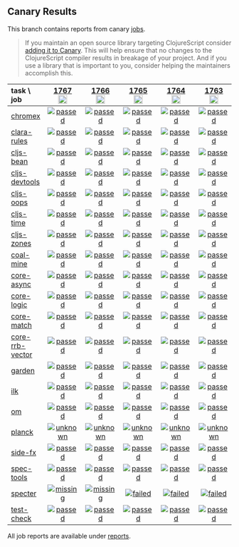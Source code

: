 ## Canary Results

This branch contains reports from canary [jobs](https://github.com/cljs-oss/canary/tree/jobs).

> If you maintain an open source library targeting ClojureScript consider [adding it to Canary](https://github.com/cljs-oss/canary/tree/master#how-to-participate). This will help ensure that no changes to the ClojureScript compiler results in breakage of your project. And if you use a library that is important to you, consider helping the maintainers accomplish this.

[//]: # (begin_overview_table)

| task \ job | <a href="reports/2021/05/03/job-001767-1.10.856-4a73bc8b" title="job #1767&#xA;&#xA;job&#xA;&#xA;requested by BinaryAge Bot (@babot) on 2021-05-03T11:09:23Z">1767<br/><img width=20 height=20 src="https://avatars.githubusercontent.com/u/1476765?v=4&s=60"></a> | <a href="reports/2021/05/02/job-001766-1.10.856-4a73bc8b" title="job #1766&#xA;&#xA;job&#xA;&#xA;requested by BinaryAge Bot (@babot) on 2021-05-02T11:09:17Z">1766<br/><img width=20 height=20 src="https://avatars.githubusercontent.com/u/1476765?v=4&s=60"></a> | <a href="reports/2021/05/01/job-001765-1.10.856-4a73bc8b" title="job #1765&#xA;&#xA;job&#xA;&#xA;requested by BinaryAge Bot (@babot) on 2021-05-01T11:09:16Z">1765<br/><img width=20 height=20 src="https://avatars.githubusercontent.com/u/1476765?v=4&s=60"></a> | <a href="reports/2021/04/30/job-001764-1.10.856-4a73bc8b" title="job #1764&#xA;&#xA;job&#xA;&#xA;requested by BinaryAge Bot (@babot) on 2021-04-30T11:09:38Z">1764<br/><img width=20 height=20 src="https://avatars.githubusercontent.com/u/1476765?v=4&s=60"></a> | <a href="reports/2021/04/29/job-001763-1.10.856-4a73bc8b" title="job #1763&#xA;&#xA;job&#xA;&#xA;requested by BinaryAge Bot (@babot) on 2021-04-29T11:09:35Z">1763<br/><img width=20 height=20 src="https://avatars.githubusercontent.com/u/1476765?v=4&s=60"></a> | <a href="reports/2021/04/28/job-001762-1.10.856-4a73bc8b" title="job #1762&#xA;&#xA;job&#xA;&#xA;requested by BinaryAge Bot (@babot) on 2021-04-28T11:11:41Z">1762<br/><img width=20 height=20 src="https://avatars.githubusercontent.com/u/1476765?v=4&s=60"></a> | <a href="reports/2021/04/27/job-001761-1.10.856-4a73bc8b" title="job #1761&#xA;&#xA;job&#xA;&#xA;requested by BinaryAge Bot (@babot) on 2021-04-27T11:11:46Z">1761<br/><img width=20 height=20 src="https://avatars.githubusercontent.com/u/1476765?v=4&s=60"></a> | <a href="reports/2021/04/26/job-001760-1.10.854-168b8a43" title="job #1760&#xA;&#xA;job&#xA;&#xA;requested by BinaryAge Bot (@babot) on 2021-04-26T11:11:29Z">1760<br/><img width=20 height=20 src="https://avatars.githubusercontent.com/u/1476765?v=4&s=60"></a> | <a href="reports/2021/04/25/job-001759-1.10.852-5b1a7f09" title="job #1759&#xA;&#xA;job&#xA;&#xA;requested by BinaryAge Bot (@babot) on 2021-04-25T11:11:24Z">1759<br/><img width=20 height=20 src="https://avatars.githubusercontent.com/u/1476765?v=4&s=60"></a> | <a href="reports/2021/04/24/job-001758-1.10.850-5091bab0" title="job #1758&#xA;&#xA;job&#xA;&#xA;requested by BinaryAge Bot (@babot) on 2021-04-24T11:11:18Z">1758<br/><img width=20 height=20 src="https://avatars.githubusercontent.com/u/1476765?v=4&s=60"></a> |
| :--- | :---: | :---: | :---: | :---: | :---: | :---: | :---: | :---: | :---: | :---: |
| [chromex](https://github.com/binaryage/chromex) | <a href="reports/2021/05/03/job-001767-1.10.856-4a73bc8b#-chromex"><img title="passed" src="http://box.binaryage.com/s-passed.svg"><a> | <a href="reports/2021/05/02/job-001766-1.10.856-4a73bc8b#-chromex"><img title="passed" src="http://box.binaryage.com/s-passed.svg"><a> | <a href="reports/2021/05/01/job-001765-1.10.856-4a73bc8b#-chromex"><img title="passed" src="http://box.binaryage.com/s-passed.svg"><a> | <a href="reports/2021/04/30/job-001764-1.10.856-4a73bc8b#-chromex"><img title="passed" src="http://box.binaryage.com/s-passed.svg"><a> | <a href="reports/2021/04/29/job-001763-1.10.856-4a73bc8b#-chromex"><img title="passed" src="http://box.binaryage.com/s-passed.svg"><a> | <a href="reports/2021/04/28/job-001762-1.10.856-4a73bc8b#-chromex"><img title="passed" src="http://box.binaryage.com/s-passed.svg"><a> | <a href="reports/2021/04/27/job-001761-1.10.856-4a73bc8b#-chromex"><img title="passed" src="http://box.binaryage.com/s-passed.svg"><a> | <a href="reports/2021/04/26/job-001760-1.10.854-168b8a43#-chromex"><img title="passed" src="http://box.binaryage.com/s-passed.svg"><a> | <a href="reports/2021/04/25/job-001759-1.10.852-5b1a7f09#-chromex"><img title="passed" src="http://box.binaryage.com/s-passed.svg"><a> | <a href="reports/2021/04/24/job-001758-1.10.850-5091bab0#-chromex"><img title="passed" src="http://box.binaryage.com/s-passed.svg"><a> |
| [clara-rules](https://github.com/cerner/clara-rules) | <a href="reports/2021/05/03/job-001767-1.10.856-4a73bc8b#-clara-rules"><img title="passed" src="http://box.binaryage.com/s-passed.svg"><a> | <a href="reports/2021/05/02/job-001766-1.10.856-4a73bc8b#-clara-rules"><img title="passed" src="http://box.binaryage.com/s-passed.svg"><a> | <a href="reports/2021/05/01/job-001765-1.10.856-4a73bc8b#-clara-rules"><img title="passed" src="http://box.binaryage.com/s-passed.svg"><a> | <a href="reports/2021/04/30/job-001764-1.10.856-4a73bc8b#-clara-rules"><img title="passed" src="http://box.binaryage.com/s-passed.svg"><a> | <a href="reports/2021/04/29/job-001763-1.10.856-4a73bc8b#-clara-rules"><img title="passed" src="http://box.binaryage.com/s-passed.svg"><a> | <a href="reports/2021/04/28/job-001762-1.10.856-4a73bc8b#-clara-rules"><img title="passed" src="http://box.binaryage.com/s-passed.svg"><a> | <a href="reports/2021/04/27/job-001761-1.10.856-4a73bc8b#-clara-rules"><img title="passed" src="http://box.binaryage.com/s-passed.svg"><a> | <a href="reports/2021/04/26/job-001760-1.10.854-168b8a43#-clara-rules"><img title="passed" src="http://box.binaryage.com/s-passed.svg"><a> | <a href="reports/2021/04/25/job-001759-1.10.852-5b1a7f09#-clara-rules"><img title="passed" src="http://box.binaryage.com/s-passed.svg"><a> | <a href="reports/2021/04/24/job-001758-1.10.850-5091bab0#-clara-rules"><img title="passed" src="http://box.binaryage.com/s-passed.svg"><a> |
| [cljs-bean](https://github.com/mfikes/cljs-bean) | <a href="reports/2021/05/03/job-001767-1.10.856-4a73bc8b#-cljs-bean"><img title="passed" src="http://box.binaryage.com/s-passed.svg"><a> | <a href="reports/2021/05/02/job-001766-1.10.856-4a73bc8b#-cljs-bean"><img title="passed" src="http://box.binaryage.com/s-passed.svg"><a> | <a href="reports/2021/05/01/job-001765-1.10.856-4a73bc8b#-cljs-bean"><img title="passed" src="http://box.binaryage.com/s-passed.svg"><a> | <a href="reports/2021/04/30/job-001764-1.10.856-4a73bc8b#-cljs-bean"><img title="passed" src="http://box.binaryage.com/s-passed.svg"><a> | <a href="reports/2021/04/29/job-001763-1.10.856-4a73bc8b#-cljs-bean"><img title="passed" src="http://box.binaryage.com/s-passed.svg"><a> | <a href="reports/2021/04/28/job-001762-1.10.856-4a73bc8b#-cljs-bean"><img title="passed" src="http://box.binaryage.com/s-passed.svg"><a> | <a href="reports/2021/04/27/job-001761-1.10.856-4a73bc8b#-cljs-bean"><img title="passed" src="http://box.binaryage.com/s-passed.svg"><a> | <a href="reports/2021/04/26/job-001760-1.10.854-168b8a43#-cljs-bean"><img title="passed" src="http://box.binaryage.com/s-passed.svg"><a> | <a href="reports/2021/04/25/job-001759-1.10.852-5b1a7f09#-cljs-bean"><img title="passed" src="http://box.binaryage.com/s-passed.svg"><a> | <a href="reports/2021/04/24/job-001758-1.10.850-5091bab0#-cljs-bean"><img title="failed" src="http://box.binaryage.com/s-failed.svg"><a> |
| [cljs-devtools](https://github.com/binaryage/cljs-devtools) | <a href="reports/2021/05/03/job-001767-1.10.856-4a73bc8b#-cljs-devtools"><img title="passed" src="http://box.binaryage.com/s-passed.svg"><a> | <a href="reports/2021/05/02/job-001766-1.10.856-4a73bc8b#-cljs-devtools"><img title="passed" src="http://box.binaryage.com/s-passed.svg"><a> | <a href="reports/2021/05/01/job-001765-1.10.856-4a73bc8b#-cljs-devtools"><img title="passed" src="http://box.binaryage.com/s-passed.svg"><a> | <a href="reports/2021/04/30/job-001764-1.10.856-4a73bc8b#-cljs-devtools"><img title="passed" src="http://box.binaryage.com/s-passed.svg"><a> | <a href="reports/2021/04/29/job-001763-1.10.856-4a73bc8b#-cljs-devtools"><img title="passed" src="http://box.binaryage.com/s-passed.svg"><a> | <a href="reports/2021/04/28/job-001762-1.10.856-4a73bc8b#-cljs-devtools"><img title="passed" src="http://box.binaryage.com/s-passed.svg"><a> | <a href="reports/2021/04/27/job-001761-1.10.856-4a73bc8b#-cljs-devtools"><img title="passed" src="http://box.binaryage.com/s-passed.svg"><a> | <a href="reports/2021/04/26/job-001760-1.10.854-168b8a43#-cljs-devtools"><img title="passed" src="http://box.binaryage.com/s-passed.svg"><a> | <a href="reports/2021/04/25/job-001759-1.10.852-5b1a7f09#-cljs-devtools"><img title="passed" src="http://box.binaryage.com/s-passed.svg"><a> | <a href="reports/2021/04/24/job-001758-1.10.850-5091bab0#-cljs-devtools"><img title="passed" src="http://box.binaryage.com/s-passed.svg"><a> |
| [cljs-oops](https://github.com/binaryage/cljs-oops) | <a href="reports/2021/05/03/job-001767-1.10.856-4a73bc8b#-cljs-oops"><img title="passed" src="http://box.binaryage.com/s-passed.svg"><a> | <a href="reports/2021/05/02/job-001766-1.10.856-4a73bc8b#-cljs-oops"><img title="passed" src="http://box.binaryage.com/s-passed.svg"><a> | <a href="reports/2021/05/01/job-001765-1.10.856-4a73bc8b#-cljs-oops"><img title="passed" src="http://box.binaryage.com/s-passed.svg"><a> | <a href="reports/2021/04/30/job-001764-1.10.856-4a73bc8b#-cljs-oops"><img title="passed" src="http://box.binaryage.com/s-passed.svg"><a> | <a href="reports/2021/04/29/job-001763-1.10.856-4a73bc8b#-cljs-oops"><img title="passed" src="http://box.binaryage.com/s-passed.svg"><a> | <a href="reports/2021/04/28/job-001762-1.10.856-4a73bc8b#-cljs-oops"><img title="passed" src="http://box.binaryage.com/s-passed.svg"><a> | <a href="reports/2021/04/27/job-001761-1.10.856-4a73bc8b#-cljs-oops"><img title="passed" src="http://box.binaryage.com/s-passed.svg"><a> | <a href="reports/2021/04/26/job-001760-1.10.854-168b8a43#-cljs-oops"><img title="passed" src="http://box.binaryage.com/s-passed.svg"><a> | <a href="reports/2021/04/25/job-001759-1.10.852-5b1a7f09#-cljs-oops"><img title="passed" src="http://box.binaryage.com/s-passed.svg"><a> | <a href="reports/2021/04/24/job-001758-1.10.850-5091bab0#-cljs-oops"><img title="passed" src="http://box.binaryage.com/s-passed.svg"><a> |
| [cljs-time](https://github.com/andrewmcveigh/cljs-time) | <a href="reports/2021/05/03/job-001767-1.10.856-4a73bc8b#-cljs-time"><img title="passed" src="http://box.binaryage.com/s-passed.svg"><a> | <a href="reports/2021/05/02/job-001766-1.10.856-4a73bc8b#-cljs-time"><img title="passed" src="http://box.binaryage.com/s-passed.svg"><a> | <a href="reports/2021/05/01/job-001765-1.10.856-4a73bc8b#-cljs-time"><img title="passed" src="http://box.binaryage.com/s-passed.svg"><a> | <a href="reports/2021/04/30/job-001764-1.10.856-4a73bc8b#-cljs-time"><img title="passed" src="http://box.binaryage.com/s-passed.svg"><a> | <a href="reports/2021/04/29/job-001763-1.10.856-4a73bc8b#-cljs-time"><img title="passed" src="http://box.binaryage.com/s-passed.svg"><a> | <a href="reports/2021/04/28/job-001762-1.10.856-4a73bc8b#-cljs-time"><img title="passed" src="http://box.binaryage.com/s-passed.svg"><a> | <a href="reports/2021/04/27/job-001761-1.10.856-4a73bc8b#-cljs-time"><img title="passed" src="http://box.binaryage.com/s-passed.svg"><a> | <a href="reports/2021/04/26/job-001760-1.10.854-168b8a43#-cljs-time"><img title="passed" src="http://box.binaryage.com/s-passed.svg"><a> | <a href="reports/2021/04/25/job-001759-1.10.852-5b1a7f09#-cljs-time"><img title="failed" src="http://box.binaryage.com/s-failed.svg"><a> | <a href="reports/2021/04/24/job-001758-1.10.850-5091bab0#-cljs-time"><img title="failed" src="http://box.binaryage.com/s-failed.svg"><a> |
| [cljs-zones](https://github.com/binaryage/cljs-zones) | <a href="reports/2021/05/03/job-001767-1.10.856-4a73bc8b#-cljs-zones"><img title="passed" src="http://box.binaryage.com/s-passed.svg"><a> | <a href="reports/2021/05/02/job-001766-1.10.856-4a73bc8b#-cljs-zones"><img title="passed" src="http://box.binaryage.com/s-passed.svg"><a> | <a href="reports/2021/05/01/job-001765-1.10.856-4a73bc8b#-cljs-zones"><img title="passed" src="http://box.binaryage.com/s-passed.svg"><a> | <a href="reports/2021/04/30/job-001764-1.10.856-4a73bc8b#-cljs-zones"><img title="passed" src="http://box.binaryage.com/s-passed.svg"><a> | <a href="reports/2021/04/29/job-001763-1.10.856-4a73bc8b#-cljs-zones"><img title="passed" src="http://box.binaryage.com/s-passed.svg"><a> | <a href="reports/2021/04/28/job-001762-1.10.856-4a73bc8b#-cljs-zones"><img title="passed" src="http://box.binaryage.com/s-passed.svg"><a> | <a href="reports/2021/04/27/job-001761-1.10.856-4a73bc8b#-cljs-zones"><img title="passed" src="http://box.binaryage.com/s-passed.svg"><a> | <a href="reports/2021/04/26/job-001760-1.10.854-168b8a43#-cljs-zones"><img title="passed" src="http://box.binaryage.com/s-passed.svg"><a> | <a href="reports/2021/04/25/job-001759-1.10.852-5b1a7f09#-cljs-zones"><img title="passed" src="http://box.binaryage.com/s-passed.svg"><a> | <a href="reports/2021/04/24/job-001758-1.10.850-5091bab0#-cljs-zones"><img title="passed" src="http://box.binaryage.com/s-passed.svg"><a> |
| [coal-mine](https://github.com/mfikes/coal-mine) | <a href="reports/2021/05/03/job-001767-1.10.856-4a73bc8b#-coal-mine"><img title="passed" src="http://box.binaryage.com/s-passed.svg"><a> | <a href="reports/2021/05/02/job-001766-1.10.856-4a73bc8b#-coal-mine"><img title="passed" src="http://box.binaryage.com/s-passed.svg"><a> | <a href="reports/2021/05/01/job-001765-1.10.856-4a73bc8b#-coal-mine"><img title="passed" src="http://box.binaryage.com/s-passed.svg"><a> | <a href="reports/2021/04/30/job-001764-1.10.856-4a73bc8b#-coal-mine"><img title="passed" src="http://box.binaryage.com/s-passed.svg"><a> | <a href="reports/2021/04/29/job-001763-1.10.856-4a73bc8b#-coal-mine"><img title="passed" src="http://box.binaryage.com/s-passed.svg"><a> | <a href="reports/2021/04/28/job-001762-1.10.856-4a73bc8b#-coal-mine"><img title="passed" src="http://box.binaryage.com/s-passed.svg"><a> | <a href="reports/2021/04/27/job-001761-1.10.856-4a73bc8b#-coal-mine"><img title="passed" src="http://box.binaryage.com/s-passed.svg"><a> | <a href="reports/2021/04/26/job-001760-1.10.854-168b8a43#-coal-mine"><img title="passed" src="http://box.binaryage.com/s-passed.svg"><a> | <a href="reports/2021/04/25/job-001759-1.10.852-5b1a7f09#-coal-mine"><img title="passed" src="http://box.binaryage.com/s-passed.svg"><a> | <a href="reports/2021/04/24/job-001758-1.10.850-5091bab0#-coal-mine"><img title="passed" src="http://box.binaryage.com/s-passed.svg"><a> |
| [core-async](https://github.com/clojure/core.async) | <a href="reports/2021/05/03/job-001767-1.10.856-4a73bc8b#-core-async"><img title="passed" src="http://box.binaryage.com/s-passed.svg"><a> | <a href="reports/2021/05/02/job-001766-1.10.856-4a73bc8b#-core-async"><img title="passed" src="http://box.binaryage.com/s-passed.svg"><a> | <a href="reports/2021/05/01/job-001765-1.10.856-4a73bc8b#-core-async"><img title="passed" src="http://box.binaryage.com/s-passed.svg"><a> | <a href="reports/2021/04/30/job-001764-1.10.856-4a73bc8b#-core-async"><img title="passed" src="http://box.binaryage.com/s-passed.svg"><a> | <a href="reports/2021/04/29/job-001763-1.10.856-4a73bc8b#-core-async"><img title="passed" src="http://box.binaryage.com/s-passed.svg"><a> | <a href="reports/2021/04/28/job-001762-1.10.856-4a73bc8b#-core-async"><img title="passed" src="http://box.binaryage.com/s-passed.svg"><a> | <a href="reports/2021/04/27/job-001761-1.10.856-4a73bc8b#-core-async"><img title="passed" src="http://box.binaryage.com/s-passed.svg"><a> | <a href="reports/2021/04/26/job-001760-1.10.854-168b8a43#-core-async"><img title="passed" src="http://box.binaryage.com/s-passed.svg"><a> | <a href="reports/2021/04/25/job-001759-1.10.852-5b1a7f09#-core-async"><img title="passed" src="http://box.binaryage.com/s-passed.svg"><a> | <a href="reports/2021/04/24/job-001758-1.10.850-5091bab0#-core-async"><img title="passed" src="http://box.binaryage.com/s-passed.svg"><a> |
| [core-logic](https://github.com/clojure/core.logic) | <a href="reports/2021/05/03/job-001767-1.10.856-4a73bc8b#-core-logic"><img title="passed" src="http://box.binaryage.com/s-passed.svg"><a> | <a href="reports/2021/05/02/job-001766-1.10.856-4a73bc8b#-core-logic"><img title="passed" src="http://box.binaryage.com/s-passed.svg"><a> | <a href="reports/2021/05/01/job-001765-1.10.856-4a73bc8b#-core-logic"><img title="passed" src="http://box.binaryage.com/s-passed.svg"><a> | <a href="reports/2021/04/30/job-001764-1.10.856-4a73bc8b#-core-logic"><img title="passed" src="http://box.binaryage.com/s-passed.svg"><a> | <a href="reports/2021/04/29/job-001763-1.10.856-4a73bc8b#-core-logic"><img title="passed" src="http://box.binaryage.com/s-passed.svg"><a> | <a href="reports/2021/04/28/job-001762-1.10.856-4a73bc8b#-core-logic"><img title="passed" src="http://box.binaryage.com/s-passed.svg"><a> | <a href="reports/2021/04/27/job-001761-1.10.856-4a73bc8b#-core-logic"><img title="passed" src="http://box.binaryage.com/s-passed.svg"><a> | <a href="reports/2021/04/26/job-001760-1.10.854-168b8a43#-core-logic"><img title="passed" src="http://box.binaryage.com/s-passed.svg"><a> | <a href="reports/2021/04/25/job-001759-1.10.852-5b1a7f09#-core-logic"><img title="passed" src="http://box.binaryage.com/s-passed.svg"><a> | <a href="reports/2021/04/24/job-001758-1.10.850-5091bab0#-core-logic"><img title="passed" src="http://box.binaryage.com/s-passed.svg"><a> |
| [core-match](https://github.com/clojure/core.match) | <a href="reports/2021/05/03/job-001767-1.10.856-4a73bc8b#-core-match"><img title="passed" src="http://box.binaryage.com/s-passed.svg"><a> | <a href="reports/2021/05/02/job-001766-1.10.856-4a73bc8b#-core-match"><img title="passed" src="http://box.binaryage.com/s-passed.svg"><a> | <a href="reports/2021/05/01/job-001765-1.10.856-4a73bc8b#-core-match"><img title="passed" src="http://box.binaryage.com/s-passed.svg"><a> | <a href="reports/2021/04/30/job-001764-1.10.856-4a73bc8b#-core-match"><img title="passed" src="http://box.binaryage.com/s-passed.svg"><a> | <a href="reports/2021/04/29/job-001763-1.10.856-4a73bc8b#-core-match"><img title="passed" src="http://box.binaryage.com/s-passed.svg"><a> | <a href="reports/2021/04/28/job-001762-1.10.856-4a73bc8b#-core-match"><img title="passed" src="http://box.binaryage.com/s-passed.svg"><a> | <a href="reports/2021/04/27/job-001761-1.10.856-4a73bc8b#-core-match"><img title="passed" src="http://box.binaryage.com/s-passed.svg"><a> | <a href="reports/2021/04/26/job-001760-1.10.854-168b8a43#-core-match"><img title="passed" src="http://box.binaryage.com/s-passed.svg"><a> | <a href="reports/2021/04/25/job-001759-1.10.852-5b1a7f09#-core-match"><img title="passed" src="http://box.binaryage.com/s-passed.svg"><a> | <a href="reports/2021/04/24/job-001758-1.10.850-5091bab0#-core-match"><img title="passed" src="http://box.binaryage.com/s-passed.svg"><a> |
| [core-rrb-vector](https://github.com/clojure/core.rrb-vector) | <a href="reports/2021/05/03/job-001767-1.10.856-4a73bc8b#-core-rrb-vector"><img title="passed" src="http://box.binaryage.com/s-passed.svg"><a> | <a href="reports/2021/05/02/job-001766-1.10.856-4a73bc8b#-core-rrb-vector"><img title="passed" src="http://box.binaryage.com/s-passed.svg"><a> | <a href="reports/2021/05/01/job-001765-1.10.856-4a73bc8b#-core-rrb-vector"><img title="passed" src="http://box.binaryage.com/s-passed.svg"><a> | <a href="reports/2021/04/30/job-001764-1.10.856-4a73bc8b#-core-rrb-vector"><img title="passed" src="http://box.binaryage.com/s-passed.svg"><a> | <a href="reports/2021/04/29/job-001763-1.10.856-4a73bc8b#-core-rrb-vector"><img title="passed" src="http://box.binaryage.com/s-passed.svg"><a> | <a href="reports/2021/04/28/job-001762-1.10.856-4a73bc8b#-core-rrb-vector"><img title="passed" src="http://box.binaryage.com/s-passed.svg"><a> | <a href="reports/2021/04/27/job-001761-1.10.856-4a73bc8b#-core-rrb-vector"><img title="passed" src="http://box.binaryage.com/s-passed.svg"><a> | <a href="reports/2021/04/26/job-001760-1.10.854-168b8a43#-core-rrb-vector"><img title="passed" src="http://box.binaryage.com/s-passed.svg"><a> | <a href="reports/2021/04/25/job-001759-1.10.852-5b1a7f09#-core-rrb-vector"><img title="passed" src="http://box.binaryage.com/s-passed.svg"><a> | <a href="reports/2021/04/24/job-001758-1.10.850-5091bab0#-core-rrb-vector"><img title="passed" src="http://box.binaryage.com/s-passed.svg"><a> |
| [garden](https://github.com/noprompt/garden) | <a href="reports/2021/05/03/job-001767-1.10.856-4a73bc8b#-garden"><img title="passed" src="http://box.binaryage.com/s-passed.svg"><a> | <a href="reports/2021/05/02/job-001766-1.10.856-4a73bc8b#-garden"><img title="passed" src="http://box.binaryage.com/s-passed.svg"><a> | <a href="reports/2021/05/01/job-001765-1.10.856-4a73bc8b#-garden"><img title="passed" src="http://box.binaryage.com/s-passed.svg"><a> | <a href="reports/2021/04/30/job-001764-1.10.856-4a73bc8b#-garden"><img title="passed" src="http://box.binaryage.com/s-passed.svg"><a> | <a href="reports/2021/04/29/job-001763-1.10.856-4a73bc8b#-garden"><img title="passed" src="http://box.binaryage.com/s-passed.svg"><a> | <a href="reports/2021/04/28/job-001762-1.10.856-4a73bc8b#-garden"><img title="passed" src="http://box.binaryage.com/s-passed.svg"><a> | <a href="reports/2021/04/27/job-001761-1.10.856-4a73bc8b#-garden"><img title="passed" src="http://box.binaryage.com/s-passed.svg"><a> | <a href="reports/2021/04/26/job-001760-1.10.854-168b8a43#-garden"><img title="passed" src="http://box.binaryage.com/s-passed.svg"><a> | <a href="reports/2021/04/25/job-001759-1.10.852-5b1a7f09#-garden"><img title="passed" src="http://box.binaryage.com/s-passed.svg"><a> | <a href="reports/2021/04/24/job-001758-1.10.850-5091bab0#-garden"><img title="passed" src="http://box.binaryage.com/s-passed.svg"><a> |
| [ilk](https://github.com/mfikes/ilk) | <a href="reports/2021/05/03/job-001767-1.10.856-4a73bc8b#-ilk"><img title="passed" src="http://box.binaryage.com/s-passed.svg"><a> | <a href="reports/2021/05/02/job-001766-1.10.856-4a73bc8b#-ilk"><img title="passed" src="http://box.binaryage.com/s-passed.svg"><a> | <a href="reports/2021/05/01/job-001765-1.10.856-4a73bc8b#-ilk"><img title="passed" src="http://box.binaryage.com/s-passed.svg"><a> | <a href="reports/2021/04/30/job-001764-1.10.856-4a73bc8b#-ilk"><img title="passed" src="http://box.binaryage.com/s-passed.svg"><a> | <a href="reports/2021/04/29/job-001763-1.10.856-4a73bc8b#-ilk"><img title="passed" src="http://box.binaryage.com/s-passed.svg"><a> | <a href="reports/2021/04/28/job-001762-1.10.856-4a73bc8b#-ilk"><img title="passed" src="http://box.binaryage.com/s-passed.svg"><a> | <a href="reports/2021/04/27/job-001761-1.10.856-4a73bc8b#-ilk"><img title="passed" src="http://box.binaryage.com/s-passed.svg"><a> | <a href="reports/2021/04/26/job-001760-1.10.854-168b8a43#-ilk"><img title="passed" src="http://box.binaryage.com/s-passed.svg"><a> | <a href="reports/2021/04/25/job-001759-1.10.852-5b1a7f09#-ilk"><img title="passed" src="http://box.binaryage.com/s-passed.svg"><a> | <a href="reports/2021/04/24/job-001758-1.10.850-5091bab0#-ilk"><img title="passed" src="http://box.binaryage.com/s-passed.svg"><a> |
| [om](https://github.com/omcljs/om) | <a href="reports/2021/05/03/job-001767-1.10.856-4a73bc8b#-om"><img title="passed" src="http://box.binaryage.com/s-passed.svg"><a> | <a href="reports/2021/05/02/job-001766-1.10.856-4a73bc8b#-om"><img title="passed" src="http://box.binaryage.com/s-passed.svg"><a> | <a href="reports/2021/05/01/job-001765-1.10.856-4a73bc8b#-om"><img title="passed" src="http://box.binaryage.com/s-passed.svg"><a> | <a href="reports/2021/04/30/job-001764-1.10.856-4a73bc8b#-om"><img title="passed" src="http://box.binaryage.com/s-passed.svg"><a> | <a href="reports/2021/04/29/job-001763-1.10.856-4a73bc8b#-om"><img title="passed" src="http://box.binaryage.com/s-passed.svg"><a> | <a href="reports/2021/04/28/job-001762-1.10.856-4a73bc8b#-om"><img title="passed" src="http://box.binaryage.com/s-passed.svg"><a> | <a href="reports/2021/04/27/job-001761-1.10.856-4a73bc8b#-om"><img title="passed" src="http://box.binaryage.com/s-passed.svg"><a> | <a href="reports/2021/04/26/job-001760-1.10.854-168b8a43#-om"><img title="passed" src="http://box.binaryage.com/s-passed.svg"><a> | <a href="reports/2021/04/25/job-001759-1.10.852-5b1a7f09#-om"><img title="passed" src="http://box.binaryage.com/s-passed.svg"><a> | <a href="reports/2021/04/24/job-001758-1.10.850-5091bab0#-om"><img title="passed" src="http://box.binaryage.com/s-passed.svg"><a> |
| [planck](https://github.com/planck-repl/planck) | <a href="reports/2021/05/03/job-001767-1.10.856-4a73bc8b#-planck"><img title="unknown" src="http://box.binaryage.com/s-unknown.svg"><a> | <a href="reports/2021/05/02/job-001766-1.10.856-4a73bc8b#-planck"><img title="unknown" src="http://box.binaryage.com/s-unknown.svg"><a> | <a href="reports/2021/05/01/job-001765-1.10.856-4a73bc8b#-planck"><img title="unknown" src="http://box.binaryage.com/s-unknown.svg"><a> | <a href="reports/2021/04/30/job-001764-1.10.856-4a73bc8b#-planck"><img title="unknown" src="http://box.binaryage.com/s-unknown.svg"><a> | <a href="reports/2021/04/29/job-001763-1.10.856-4a73bc8b#-planck"><img title="unknown" src="http://box.binaryage.com/s-unknown.svg"><a> | <a href="reports/2021/04/28/job-001762-1.10.856-4a73bc8b#-planck"><img title="unknown" src="http://box.binaryage.com/s-unknown.svg"><a> | <a href="reports/2021/04/27/job-001761-1.10.856-4a73bc8b#-planck"><img title="unknown" src="http://box.binaryage.com/s-unknown.svg"><a> | <a href="reports/2021/04/26/job-001760-1.10.854-168b8a43#-planck"><img title="unknown" src="http://box.binaryage.com/s-unknown.svg"><a> | <a href="reports/2021/04/25/job-001759-1.10.852-5b1a7f09#-planck"><img title="unknown" src="http://box.binaryage.com/s-unknown.svg"><a> | <a href="reports/2021/04/24/job-001758-1.10.850-5091bab0#-planck"><img title="unknown" src="http://box.binaryage.com/s-unknown.svg"><a> |
| [side-fx](https://github.com/cljsrn/side-fx) | <a href="reports/2021/05/03/job-001767-1.10.856-4a73bc8b#-side-fx"><img title="passed" src="http://box.binaryage.com/s-passed.svg"><a> | <a href="reports/2021/05/02/job-001766-1.10.856-4a73bc8b#-side-fx"><img title="passed" src="http://box.binaryage.com/s-passed.svg"><a> | <a href="reports/2021/05/01/job-001765-1.10.856-4a73bc8b#-side-fx"><img title="passed" src="http://box.binaryage.com/s-passed.svg"><a> | <a href="reports/2021/04/30/job-001764-1.10.856-4a73bc8b#-side-fx"><img title="passed" src="http://box.binaryage.com/s-passed.svg"><a> | <a href="reports/2021/04/29/job-001763-1.10.856-4a73bc8b#-side-fx"><img title="passed" src="http://box.binaryage.com/s-passed.svg"><a> | <a href="reports/2021/04/28/job-001762-1.10.856-4a73bc8b#-side-fx"><img title="passed" src="http://box.binaryage.com/s-passed.svg"><a> | <a href="reports/2021/04/27/job-001761-1.10.856-4a73bc8b#-side-fx"><img title="passed" src="http://box.binaryage.com/s-passed.svg"><a> | <a href="reports/2021/04/26/job-001760-1.10.854-168b8a43#-side-fx"><img title="passed" src="http://box.binaryage.com/s-passed.svg"><a> | <a href="reports/2021/04/25/job-001759-1.10.852-5b1a7f09#-side-fx"><img title="passed" src="http://box.binaryage.com/s-passed.svg"><a> | <a href="reports/2021/04/24/job-001758-1.10.850-5091bab0#-side-fx"><img title="passed" src="http://box.binaryage.com/s-passed.svg"><a> |
| [spec-tools](https://github.com/metosin/spec-tools) | <a href="reports/2021/05/03/job-001767-1.10.856-4a73bc8b#-spec-tools"><img title="passed" src="http://box.binaryage.com/s-passed.svg"><a> | <a href="reports/2021/05/02/job-001766-1.10.856-4a73bc8b#-spec-tools"><img title="passed" src="http://box.binaryage.com/s-passed.svg"><a> | <a href="reports/2021/05/01/job-001765-1.10.856-4a73bc8b#-spec-tools"><img title="passed" src="http://box.binaryage.com/s-passed.svg"><a> | <a href="reports/2021/04/30/job-001764-1.10.856-4a73bc8b#-spec-tools"><img title="passed" src="http://box.binaryage.com/s-passed.svg"><a> | <a href="reports/2021/04/29/job-001763-1.10.856-4a73bc8b#-spec-tools"><img title="passed" src="http://box.binaryage.com/s-passed.svg"><a> | <a href="reports/2021/04/28/job-001762-1.10.856-4a73bc8b#-spec-tools"><img title="passed" src="http://box.binaryage.com/s-passed.svg"><a> | <a href="reports/2021/04/27/job-001761-1.10.856-4a73bc8b#-spec-tools"><img title="passed" src="http://box.binaryage.com/s-passed.svg"><a> | <a href="reports/2021/04/26/job-001760-1.10.854-168b8a43#-spec-tools"><img title="passed" src="http://box.binaryage.com/s-passed.svg"><a> | <a href="reports/2021/04/25/job-001759-1.10.852-5b1a7f09#-spec-tools"><img title="passed" src="http://box.binaryage.com/s-passed.svg"><a> | <a href="reports/2021/04/24/job-001758-1.10.850-5091bab0#-spec-tools"><img title="passed" src="http://box.binaryage.com/s-passed.svg"><a> |
| [specter](https://github.com/nathanmarz/specter) | <a href="reports/2021/05/03/job-001767-1.10.856-4a73bc8b#-specter"><img title="missing" src="http://box.binaryage.com/s-missing.svg"><a> | <a href="reports/2021/05/02/job-001766-1.10.856-4a73bc8b#-specter"><img title="missing" src="http://box.binaryage.com/s-missing.svg"><a> | <a href="reports/2021/05/01/job-001765-1.10.856-4a73bc8b#-specter"><img title="failed" src="http://box.binaryage.com/s-failed.svg"><a> | <a href="reports/2021/04/30/job-001764-1.10.856-4a73bc8b#-specter"><img title="failed" src="http://box.binaryage.com/s-failed.svg"><a> | <a href="reports/2021/04/29/job-001763-1.10.856-4a73bc8b#-specter"><img title="failed" src="http://box.binaryage.com/s-failed.svg"><a> | <a href="reports/2021/04/28/job-001762-1.10.856-4a73bc8b#-specter"><img title="failed" src="http://box.binaryage.com/s-failed.svg"><a> | <a href="reports/2021/04/27/job-001761-1.10.856-4a73bc8b#-specter"><img title="failed" src="http://box.binaryage.com/s-failed.svg"><a> | <a href="reports/2021/04/26/job-001760-1.10.854-168b8a43#-specter"><img title="failed" src="http://box.binaryage.com/s-failed.svg"><a> | <a href="reports/2021/04/25/job-001759-1.10.852-5b1a7f09#-specter"><img title="failed" src="http://box.binaryage.com/s-failed.svg"><a> | <a href="reports/2021/04/24/job-001758-1.10.850-5091bab0#-specter"><img title="failed" src="http://box.binaryage.com/s-failed.svg"><a> |
| [test-check](https://github.com/clojure/test.check) | <a href="reports/2021/05/03/job-001767-1.10.856-4a73bc8b#-test-check"><img title="passed" src="http://box.binaryage.com/s-passed.svg"><a> | <a href="reports/2021/05/02/job-001766-1.10.856-4a73bc8b#-test-check"><img title="passed" src="http://box.binaryage.com/s-passed.svg"><a> | <a href="reports/2021/05/01/job-001765-1.10.856-4a73bc8b#-test-check"><img title="passed" src="http://box.binaryage.com/s-passed.svg"><a> | <a href="reports/2021/04/30/job-001764-1.10.856-4a73bc8b#-test-check"><img title="passed" src="http://box.binaryage.com/s-passed.svg"><a> | <a href="reports/2021/04/29/job-001763-1.10.856-4a73bc8b#-test-check"><img title="passed" src="http://box.binaryage.com/s-passed.svg"><a> | <a href="reports/2021/04/28/job-001762-1.10.856-4a73bc8b#-test-check"><img title="passed" src="http://box.binaryage.com/s-passed.svg"><a> | <a href="reports/2021/04/27/job-001761-1.10.856-4a73bc8b#-test-check"><img title="passed" src="http://box.binaryage.com/s-passed.svg"><a> | <a href="reports/2021/04/26/job-001760-1.10.854-168b8a43#-test-check"><img title="passed" src="http://box.binaryage.com/s-passed.svg"><a> | <a href="reports/2021/04/25/job-001759-1.10.852-5b1a7f09#-test-check"><img title="passed" src="http://box.binaryage.com/s-passed.svg"><a> | <a href="reports/2021/04/24/job-001758-1.10.850-5091bab0#-test-check"><img title="passed" src="http://box.binaryage.com/s-passed.svg"><a> |

[//]: # (end_overview_table)

All job reports are available under [reports](reports).
